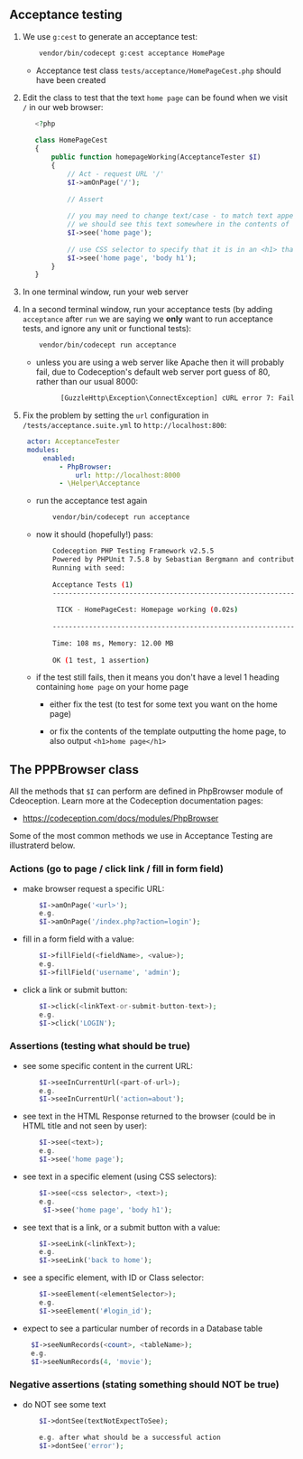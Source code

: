 ## Acceptance testing

1. We use `g:cest` to generate an acceptance test:

	```bash
		vendor/bin/codecept g:cest acceptance HomePage
	```
	
	- Acceptance test class `tests/acceptance/HomePageCest.php` should have been created
	
1. Edit the class to test that the text `home page` can be found when we visit `/` in our web browser:

    ```php
       <?php 
       
       class HomePageCest
       {
           public function homepageWorking(AcceptanceTester $I)
           {
               // Act - request URL '/'
               $I->amOnPage('/');
            
               // Assert
       
               // you may need to change text/case - to match text appearing on _your_ home page :-)
               // we should see this text somewhere in the contents of the Request
               $I->see('home page');
            
               // use CSS selector to specify that it is in an <h1> that we expected to see this text
               $I->see('home page', 'body h1');
           }
       }
    ```
	
1. In one terminal window, run your web server

1. In a second terminal window, run your acceptance tests (by adding `acceptance` after `run` we are saying we **only** want to run acceptance tests, and ignore any unit or functional tests):

    ```bash
        vendor/bin/codecept run acceptance
    ```
    
    - unless you are using a web server like Apache then it will probably fail, due to Codeception's default web server port guess of 80, rather than our usual 8000:
    
        ```bash
              [GuzzleHttp\Exception\ConnectException] cURL error 7: Failed to connect to localhost port 80: Connection refused (see http://curl.haxx.se/libcurl/c/libcurl-errors.html)  
        ```
        
1. Fix the problem by setting the `url` configuration in `/tests/acceptance.suite.yml` to `http://localhost:800`:

    ```yaml
     actor: AcceptanceTester
     modules:
         enabled:
             - PhpBrowser:
                 url: http://localhost:8000
             - \Helper\Acceptance
    ```
    
    - run the acceptance test again
    
        ```bash
            vendor/bin/codecept run acceptance
        ```
        
    - now it should (hopefully!) pass:
    
        ```bash
            Codeception PHP Testing Framework v2.5.5
            Powered by PHPUnit 7.5.8 by Sebastian Bergmann and contributors.
            Running with seed: 
            
            Acceptance Tests (1) 
            -----------------------------------------------------------------------
            
             TICK - HomePageCest: Homepage working (0.02s)
            
            -----------------------------------------------------------------------
             
            Time: 108 ms, Memory: 12.00 MB
            
            OK (1 test, 1 assertion)

        ```
        
    - if the test still fails, then it means you don't have a level 1 heading containing `home page` on your home page
    
        - either fix the test (to test for some text you want on the home page)
        
        - or fix the contents of the template outputting the home page, to also output `<h1>home page</h1>`
        


## The PPPBrowser class

All the methods that `$I` can perform are defined in PhpBrowser module of Cdeoception. Learn more at the Codeception documentation pages:

- https://codeception.com/docs/modules/PhpBrowser

Some of the most common methods we use in Acceptance Testing are illustraterd below.

### Actions (go to page / click link / fill in form field)

- make browser request a specific URL:
    
    ```php
        $I->amOnPage('<url>');
        e.g.
        $I->amOnPage('/index.php?action=login');
    ```


- fill in a form field with a value:

    ```php
        $I->fillField(<fieldName>, <value>);
        e.g.
        $I->fillField('username', 'admin');
    ```

- click a link or submit button:
        
    ```php
        $I->click(<linkText-or-submit-button-text>);
        e.g.
        $I->click('LOGIN');
    ```

### Assertions (testing what should be true)

- see some specific content in the current URL:

    ```php
        $I->seeInCurrentUrl(<part-of-url>);
        e.g.
        $I->seeInCurrentUrl('action=about');
    ```

- see text in the HTML Response returned to the browser (could be in HTML title and not seen by user):
    
    ```php
        $I->see(<text>);
        e.g.
        $I->see('home page');
    ```

- see text in a specific element (using CSS selectors):
    
    ```php
        $I->see(<css selector>, <text>);
        e.g.
         $I->see('home page', 'body h1');
    ```

- see text that is a link, or a submit button with a value:

    ```php
        $I->seeLink(<linkText>);
        e.g.
        $I->seeLink('back to home');
    ```
    
- see a specific element, with ID or Class selector:

    ```php
        $I->seeElement(<elementSelector>);
        e.g.
        $I->seeElement('#login_id');
    ```

- expect to see a particular number of records in a Database table

    ```php
      $I->seeNumRecords(<count>, <tableName>);
      e.g.
      $I->seeNumRecords(4, 'movie'); 
    ```
    
### Negative assertions (stating something should NOT be true)

- do NOT see some text

    ```php
        $I->dontSee(textNotExpectToSee);

        e.g. after what should be a successful action
        $I->dontSee('error');
    ```



